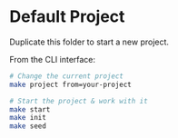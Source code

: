 # Default Project

Duplicate this folder to start a new project.

From the CLI interface:

```bash
# Change the current project
make project from=your-project

# Start the project & work with it
make start
make init
make seed
```